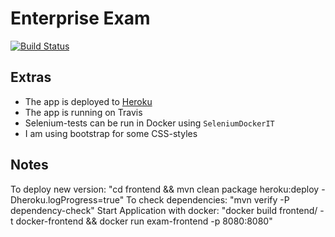 # Enterprise Exam  
[![Build Status](https://travis-ci.com/olaven/exam-PG5100.svg?token=zTzVh5wrqM89cpyf9qVd&branch=master)](https://travis-ci.com/olaven/exam-PG5100)

## Extras
* The app is deployed to [Heroku](https://enterprise-exam.herokuapp.com) 
* The app is running on Travis 
* Selenium-tests can be run in Docker using `SeleniumDockerIT`
* I am using bootstrap for some CSS-styles 


## Notes 
To deploy new version: "cd frontend && mvn clean package heroku:deploy -Dheroku.logProgress=true"
To check dependencies: "mvn verify -P dependency-check"
Start Application with docker: "docker build frontend/ -t docker-frontend && docker run exam-frontend -p 8080:8080"
